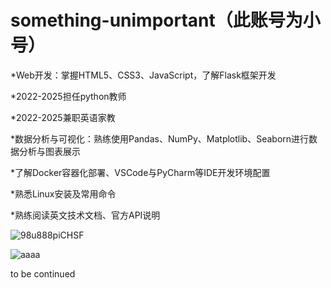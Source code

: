 # something-unimportant（此账号为小号）




*Web开发：掌握HTML5、CSS3、JavaScript，了解Flask框架开发 

*2022-2025担任python教师 

*2022-2025兼职英语家教 

*数据分析与可视化：熟练使用Pandas、NumPy、Matplotlib、Seaborn进行数据分析与图表展示 

*了解Docker容器化部署、VSCode与PyCharm等IDE开发环境配置 

*熟悉Linux安装及常用命令 

*熟练阅读英文技术文档、官方API说明 

![98u888piCHSF](https://github.com/user-attachments/assets/82933262-fcbc-489f-a75e-d85332af9394)



![aaaa](https://github.com/user-attachments/assets/fdcf0a6a-27d8-4c70-82f3-3dd73349b975)

to be continued 
